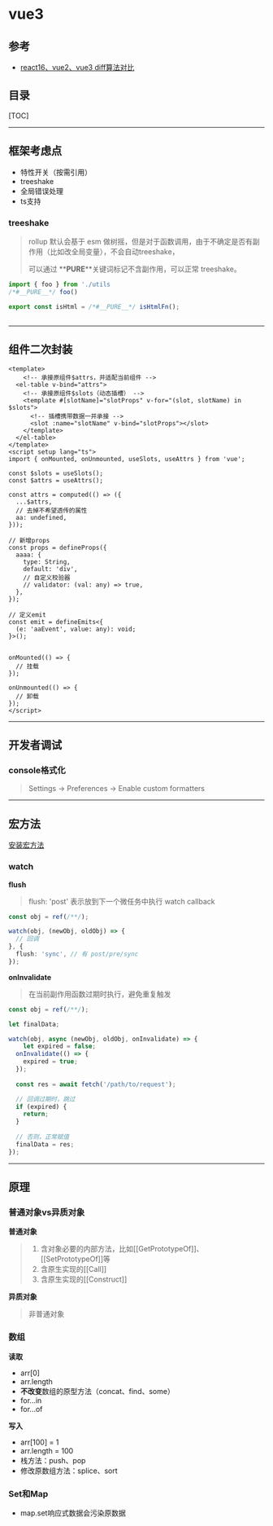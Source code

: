 # vue3

## 参考

- [react16、vue2、vue3 diff算法对比](https://juejin.cn/post/7116141318853623839)



## 目录

[TOC]

---

## 框架考虑点

- 特性开关（按需引用）
- treeshake
- 全局错误处理
- ts支持



### treeshake

> rollup 默认会基于 esm 做树摇，但是对于函数调用，由于不确定是否有副作用（比如改全局变量），不会自动treeshake，
>
> 可以通过 **__PURE__**关键词标记不含副作用，可以正常 treeshake。

```js
import { foo } from './utils
/*#__PURE__*/ foo()

export const isHtml = /*#__PURE__*/ isHtmlFn();
```

## 

---

## 组件二次封装

```vue
<template>
	<!-- 承接原组件$attrs，并适配当前组件 -->
  <el-table v-bind="attrs">
    <!-- 承接原组件$slots（动态插槽） -->
    <template #[slotName]="slotProps" v-for="(slot, slotName) in $slots">
      <!-- 插槽携带数据一并承接 -->
      <slot :name="slotName" v-bind="slotProps"></slot>
  	</template>
  </el-table>
</template>
<script setup lang="ts">
import { onMounted, onUnmounted, useSlots, useAttrs } from 'vue';

const $slots = useSlots();
const $attrs = useAttrs();

const attrs = computed(() => ({
  ...$attrs,
  // 去掉不希望透传的属性
  aa: undefined,
}));

// 新增props
const props = defineProps({
  aaaa: {
    type: String,
    default: 'div',
    // 自定义校验器
    // validator: (val: any) => true,
  },
});

// 定义emit
const emit = defineEmits<{
  (e: 'aaEvent', value: any): void;
}>();


onMounted(() => {
  // 挂载
});

onUnmounted(() => {
  // 卸载
});
</script>

```

---

## 开发者调试

### console格式化

> Settings -> Preferences -> Enable custom formatters

---

## 宏方法

[安装宏方法](https://github.com/antfu/unplugin-auto-import)

### watch

**flush**

> flush: 'post' 表示放到下一个微任务中执行 watch callback

```typescript
const obj = ref(/**/);

watch(obj, (newObj, oldObj) => {
  // 回调
}, {
  flush: 'sync', // 有 post/pre/sync
});
```



**onInvalidate**

> 在当前副作用函数过期时执行，避免重复触发

```typescript
const obj = ref(/**/);

let finalData;

watch(obj, async (newObj, oldObj, onInvalidate) => {
	let expired = false;
  onInvalidate(() => {
    expired = true;
  });
  
  const res = await fetch('/path/to/request');

  // 回调过期时，跳过
  if (expired) {
    return;
  }
  
  // 否则，正常赋值
  finalData = res;
});
```

---

## 原理

### 普通对象vs异质对象

**普通对象**

> 1. 含对象必要的内部方法，比如[[GetPrototypeOf]]、[[SetPrototypeOf]]等
> 2. 含原生实现的[[Call]]
> 3. 含原生实现的[[Construct]]

**异质对象**

> 非普通对象



### 数组

**读取**

- arr[0]
- arr.length
- **不改变**数组的原型方法（concat、find、some）
- for...in
- for...of



**写入**

- arr[100] = 1
- arr.length = 100
- 栈方法：push、pop
- 修改原数组方法：splice、sort



### Set和Map

- map.set响应式数据会污染原数据
